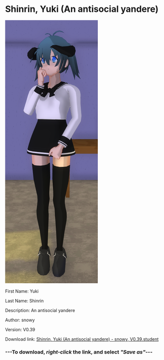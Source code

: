# Shinrin, Yuki (An antisocial yandere)

<img src = "https://raw.githubusercontent.com/Arbiter1223/Daigaku-Gurashi-Custom-Students/master/Students/Files/Shinrin%2C%20Yuki%20(An%20antisocial%20yandere).png">

First Name: Yuki

Last Name: Shinrin

Description: An antisocial yandere

Author: snowy

Version: V0.39

Download link: <a href="https://raw.githubusercontent.com/Arbiter1223/Daigaku-Gurashi-Custom-Students/master/Students/Files/Shinrin%2C%20Yuki%20(An%20antisocial%20yandere)%20-%20snowy%2C%20V0.39.student">Shinrin, Yuki (An antisocial yandere) - snowy, V0.39.student</a>

### ---**To download, _right-click_ the link, and select _"Save as"_**---
